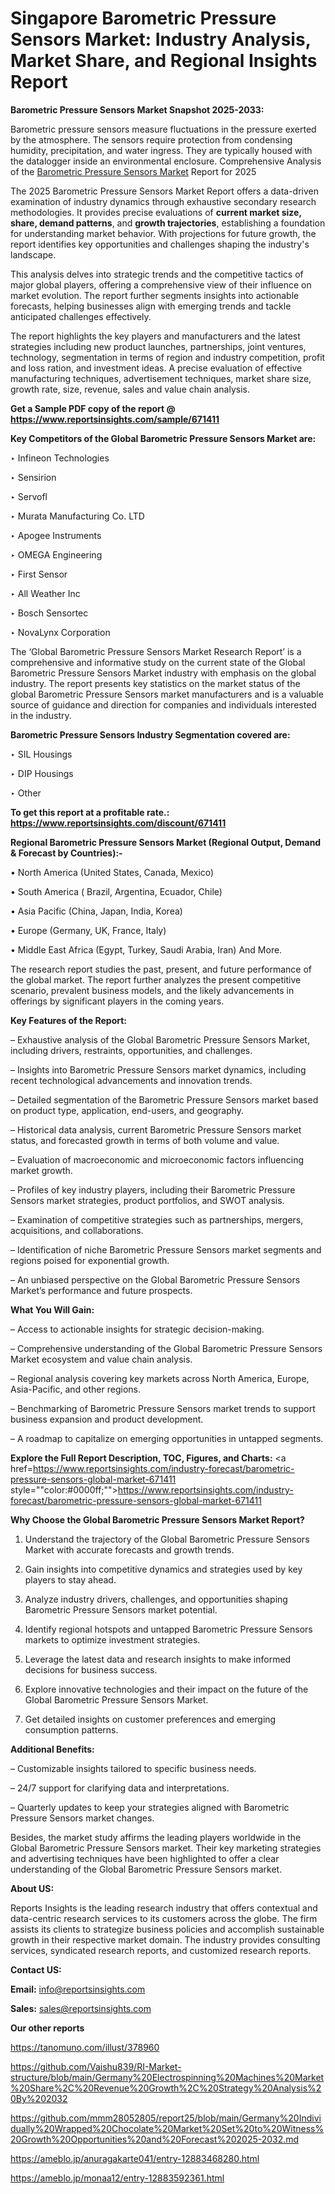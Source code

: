 # Singapore Barometric Pressure Sensors Market: Industry Analysis, Market Share, and Regional Insights Report

<strong>Barometric Pressure Sensors Market Snapshot 2025-2033:</strong>

Barometric pressure sensors measure fluctuations in the pressure exerted by the atmosphere. The sensors require protection from condensing humidity, precipitation, and water ingress. They are typically housed with the datalogger inside an environmental enclosure. Comprehensive Analysis of the <a href=https://www.reportsinsights.com/sample/671411>Barometric Pressure Sensors Market</a> Report for 2025

The 2025 Barometric Pressure Sensors Market Report offers a data-driven examination of industry dynamics through exhaustive secondary research methodologies. It provides precise evaluations of <strong>current market size, share, demand patterns</strong>, and <strong>growth trajectories</strong>, establishing a foundation for understanding market behavior. With projections for future growth, the report identifies key opportunities and challenges shaping the industry's landscape.

This analysis delves into strategic trends and the competitive tactics of major global players, offering a comprehensive view of their influence on market evolution. The report further segments insights into actionable forecasts, helping businesses align with emerging trends and tackle anticipated challenges effectively.

The report highlights the key players and manufacturers and the latest strategies including new product launches, partnerships, joint ventures, technology, segmentation in terms of region and industry competition, profit and loss ration, and investment ideas. A precise evaluation of effective manufacturing techniques, advertisement techniques, market share size, growth rate, size, revenue, sales and value chain analysis.

<strong>Get a Sample PDF copy of the report @ <a href=https://www.reportsinsights.com/sample/671411 style=color:#0000ff;>https://www.reportsinsights.com/sample/671411</a></strong>

<strong>Key Competitors of the Global Barometric Pressure Sensors Market are:</strong>

‣ Infineon Technologies

‣ Sensirion

‣ Servofl

‣ Murata Manufacturing Co. LTD

‣ Apogee Instruments

‣ OMEGA Engineering

‣ First Sensor

‣ All Weather Inc

‣ Bosch Sensortec

‣ NovaLynx Corporation

The ‘Global Barometric Pressure Sensors Market Research Report’ is a comprehensive and informative study on the current state of the Global Barometric Pressure Sensors Market industry with emphasis on the global industry. The report presents key statistics on the market status of the global Barometric Pressure Sensors market manufacturers and is a valuable source of guidance and direction for companies and individuals interested in the industry.

<strong>Barometric Pressure Sensors Industry Segmentation covered are:</strong>

‣ SIL Housings

‣ DIP Housings

‣ Other

<strong>To get this report at a profitable rate.: <a href=https://www.reportsinsights.com/discount/671411 style=color:#0000ff;>https://www.reportsinsights.com/discount/671411</a></strong>

<strong>Regional Barometric Pressure Sensors Market (Regional Output, Demand &amp; Forecast by Countries):-</strong>

• North America (United States, Canada, Mexico)

• South America ( Brazil, Argentina, Ecuador, Chile)

• Asia Pacific (China, Japan, India, Korea)

• Europe (Germany, UK, France, Italy)

• Middle East Africa (Egypt, Turkey, Saudi Arabia, Iran) And More.

The research report studies the past, present, and future performance of the global market. The report further analyzes the present competitive scenario, prevalent business models, and the likely advancements in offerings by significant players in the coming years.

<strong>Key Features of the Report:</strong>

– Exhaustive analysis of the Global Barometric Pressure Sensors Market, including drivers, restraints, opportunities, and challenges.

– Insights into Barometric Pressure Sensors market dynamics, including recent technological advancements and innovation trends.

– Detailed segmentation of the Barometric Pressure Sensors market based on product type, application, end-users, and geography.

– Historical data analysis, current Barometric Pressure Sensors market status, and forecasted growth in terms of both volume and value.

– Evaluation of macroeconomic and microeconomic factors influencing market growth.

– Profiles of key industry players, including their Barometric Pressure Sensors market strategies, product portfolios, and SWOT analysis.

– Examination of competitive strategies such as partnerships, mergers, acquisitions, and collaborations.

– Identification of niche Barometric Pressure Sensors market segments and regions poised for exponential growth.

– An unbiased perspective on the Global Barometric Pressure Sensors Market’s performance and future prospects.

<strong>What You Will Gain:</strong>

– Access to actionable insights for strategic decision-making.

– Comprehensive understanding of the Global Barometric Pressure Sensors Market ecosystem and value chain analysis.

– Regional analysis covering key markets across North America, Europe, Asia-Pacific, and other regions.

– Benchmarking of Barometric Pressure Sensors market trends to support business expansion and product development.

– A roadmap to capitalize on emerging opportunities in untapped segments.

<strong>Explore the Full Report Description, TOC, Figures, and Charts:</strong>
<a href=https://www.reportsinsights.com/industry-forecast/barometric-pressure-sensors-global-market-671411 style=""color:#0000ff;"">https://www.reportsinsights.com/industry-forecast/barometric-pressure-sensors-global-market-671411</a>

<strong>Why Choose the Global Barometric Pressure Sensors Market Report?</strong>

1. Understand the trajectory of the Global Barometric Pressure Sensors Market with accurate forecasts and growth trends.

2. Gain insights into competitive dynamics and strategies used by key players to stay ahead.

3. Analyze industry drivers, challenges, and opportunities shaping Barometric Pressure Sensors market potential.

4. Identify regional hotspots and untapped Barometric Pressure Sensors markets to optimize investment strategies.

5. Leverage the latest data and research insights to make informed decisions for business success.

6. Explore innovative technologies and their impact on the future of the Global Barometric Pressure Sensors Market.

7. Get detailed insights on customer preferences and emerging consumption patterns.

<strong>Additional Benefits:</strong>

– Customizable insights tailored to specific business needs.

– 24/7 support for clarifying data and interpretations.

– Quarterly updates to keep your strategies aligned with Barometric Pressure Sensors market changes.

Besides, the market study affirms the leading players worldwide in the Global Barometric Pressure Sensors market. Their key marketing strategies and advertising techniques have been highlighted to offer a clear understanding of the Global Barometric Pressure Sensors market.

<strong><strong>About US</strong>:</strong>

Reports Insights is the leading research industry that offers contextual and data-centric research services to its customers across the globe. The firm assists its clients to strategize business policies and accomplish sustainable growth in their respective market domain. The industry provides consulting services, syndicated research reports, and customized research reports.

<strong>Contact US:</strong>

<p class=><b>Email:</b> <a href=mailto:info@reportsinsights.com>info@reportsinsights.com</a></p>
<p class=><b>Sales:</b> <a href=mailto:sales@reportsinsights.com>sales@reportsinsights.com</a></p>

<strong>Our other reports</strong>

<a href=https://tanomuno.com/illust/378960>https://tanomuno.com/illust/378960</a>

<a href=https://github.com/Vaishu839/RI-Market-structure/blob/main/Germany%20Electrospinning%20Machines%20Market%20Share%2C%20Revenue%20Growth%2C%20Strategy%20Analysis%20By%202032>https://github.com/Vaishu839/RI-Market-structure/blob/main/Germany%20Electrospinning%20Machines%20Market%20Share%2C%20Revenue%20Growth%2C%20Strategy%20Analysis%20By%202032</a>

<a href=https://github.com/mmm28052805/report25/blob/main/Germany%20Individually%20Wrapped%20Chocolate%20Market%20Set%20to%20Witness%20Growth%20Opportunities%20and%20Forecast%202025-2032.md>https://github.com/mmm28052805/report25/blob/main/Germany%20Individually%20Wrapped%20Chocolate%20Market%20Set%20to%20Witness%20Growth%20Opportunities%20and%20Forecast%202025-2032.md</a>

<a href=https://ameblo.jp/anuragakarte041/entry-12883468280.html>https://ameblo.jp/anuragakarte041/entry-12883468280.html</a>

<a href=https://ameblo.jp/monaa12/entry-12883592361.html>https://ameblo.jp/monaa12/entry-12883592361.html</a>
